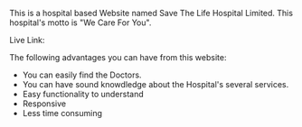 This is a hospital based Website named Save The Life Hospital Limited. This hospital's motto is "We Care For You".

Live Link: 

The following advantages you can have from this website:
- You can easily find the Doctors.
- You can have sound knowdledge about the Hospital's several services.
- Easy functionality to understand
- Responsive
- Less time consuming